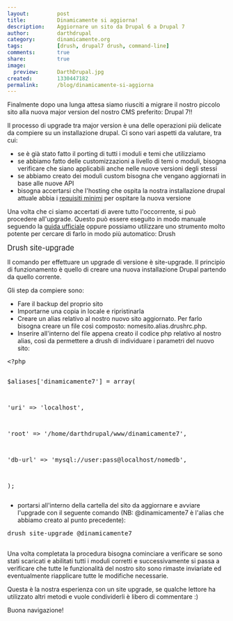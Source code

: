 ```yaml
---
layout: 		post
title: 			Dinamicamente si aggiorna!
description: 	Aggiornare un sito da Drupal 6 a Drupal 7
author: 		darthdrupal
category: 		dinamicamente.org
tags: 			[drush, drupal7 drush, command-line]
comments: 		true
share: 			true
image:			
  preview:      DarthDrupal.jpg
created: 		1330447182
permalink:		/blog/dinamicamente-si-aggiorna
---
```


<p>Finalmente dopo una lunga attesa siamo riusciti a migrare il nostro piccolo sito alla nuova major version del nostro CMS preferito: Drupal 7!!</p><p><!--break-->Il processo di upgrade tra major version è una delle operazioni più delicate da compiere su un installazione drupal. Ci sono vari aspetti da valutare, tra cui:</p><ul><li>se è già stato fatto il porting di tutti i moduli e temi che utilizziamo</li><li>se abbiamo fatto delle customizzazioni a livello di temi o moduli, bisogna verificare che siano applicabili anche nelle nuove versioni degli stessi</li><li>se abbiamo creato dei moduli custom bisogna che vengano aggiornati in base alle nuove API</li><li>bisogna accertarsi che l'hosting che ospita la nostra installazione drupal attuale abbia i <a href="http://drupal.org/requirements">requisiti minimi</a> per ospitare la nuova versione</li></ul><p>Una volta che ci siamo accertati di avere tutto l'occorrente, si può procedere all'upgrade. Questo può essere eseguito in modo manuale seguendo la <a href="http://drupal.org/documentation/upgrade/6/7">guida ufficiale</a>&nbsp;oppure possiamo utilizzare uno strumento molto potente per cercare di farlo in modo più automatico: Drush</p><p><big>Drush site-upgrade</big></p><p>Il comando per effettuare un upgrade di versione è site-upgrade. Il principio di funzionamento è quello di creare una nuova installazione Drupal partendo da quello corrente.</p><p>Gli step da compiere sono:</p><ul><li>Fare il backup del proprio sito</li><li>Importarne una copia in locale e ripristinarla</li><li>Creare un alias relativo al nostro nuovo sito aggiornato. Per farlo bisogna creare un file così composto: nomesito.alias.drushrc.php.</li><li>Inserire all'interno del file appena creato il codice php relativo al nostro alias, così da permettere a drush di individuare i parametri del nuovo sito:</li></ul>
<pre language="php">&lt;?php


$aliases['dinamicamente7'] = array(

  'uri' =&gt; 'localhost',

  'root' =&gt; '/home/darthdrupal/www/dinamicamente7',

  'db-url' =&gt; 'mysql://user:pass@localhost/nomedb',

);</pre>
<ul><li>portarsi all'interno della cartella del sito da aggiornare e avviare l'upgrade con il seguente comando (NB: @dinamicamente7 è l'alias che abbiamo creato al punto precedente):</li></ul>
<pre language="bash">drush site-upgrade @dinamicamente7

</pre>
<p>Una volta completata la procedura bisogna cominciare a verificare se sono stati scaricati e abilitati&nbsp;tutti i moduli corretti e successivamente si passa a verificare che tutte le funzionalità del nostro sito sono rimaste inviariate ed eventualmente riapplicare tutte le modifiche necessarie.</p><p>Questa è la nostra esperienza con un site upgrade, se qualche lettore ha utilizzato altri metodi e vuole condividerli è libero di commentare :)</p><p>Buona navigazione!</p>
